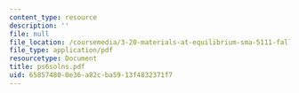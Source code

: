 ```yaml
---
content_type: resource
description: ''
file: null
file_location: /coursemedia/3-20-materials-at-equilibrium-sma-5111-fall-2003/658574800e36a82cba5913f4832371f7_ps6solns.pdf
file_type: application/pdf
resourcetype: Document
title: ps6solns.pdf
uid: 65857480-0e36-a82c-ba59-13f4832371f7
---
```


